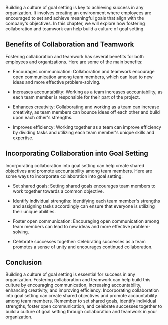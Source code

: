 
Building a culture of goal setting is key to achieving success in any organization. It involves creating an environment where employees are encouraged to set and achieve meaningful goals that align with the company's objectives. In this chapter, we will explore how fostering collaboration and teamwork can help build a culture of goal setting.

Benefits of Collaboration and Teamwork
--------------------------------------

Fostering collaboration and teamwork has several benefits for both employees and organizations. Here are some of the main benefits:

* Encourages communication: Collaboration and teamwork encourage open communication among team members, which can lead to new ideas and more effective problem-solving.

* Increases accountability: Working as a team increases accountability, as each team member is responsible for their part of the project.

* Enhances creativity: Collaborating and working as a team can increase creativity, as team members can bounce ideas off each other and build upon each other's strengths.

* Improves efficiency: Working together as a team can improve efficiency by dividing tasks and utilizing each team member's unique skills and expertise.

Incorporating Collaboration into Goal Setting
---------------------------------------------

Incorporating collaboration into goal setting can help create shared objectives and promote accountability among team members. Here are some ways to incorporate collaboration into goal setting:

* Set shared goals: Setting shared goals encourages team members to work together towards a common objective.

* Identify individual strengths: Identifying each team member's strengths and assigning tasks accordingly can ensure that everyone is utilizing their unique abilities.

* Foster open communication: Encouraging open communication among team members can lead to new ideas and more effective problem-solving.

* Celebrate successes together: Celebrating successes as a team promotes a sense of unity and encourages continued collaboration.

Conclusion
----------

Building a culture of goal setting is essential for success in any organization. Fostering collaboration and teamwork can help build this culture by encouraging communication, increasing accountability, enhancing creativity, and improving efficiency. Incorporating collaboration into goal setting can create shared objectives and promote accountability among team members. Remember to set shared goals, identify individual strengths, foster open communication, and celebrate successes together to build a culture of goal setting through collaboration and teamwork in your organization.
